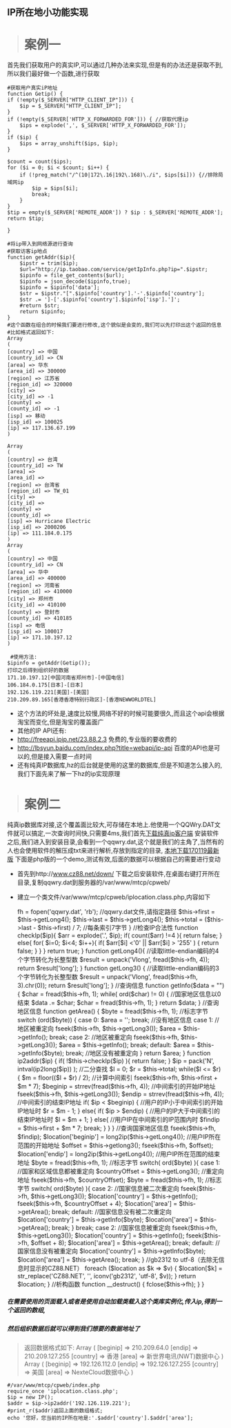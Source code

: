 ## IP所在地小功能实现

> # 案例一

首先我们获取用户的真实IP,可以通过几种办法来实现,但是有的办法还是获取不到,所以我们最好做一个函数,进行获取

    #获取用户真实iP地址
    function Getip() {
    if (!empty($_SERVER["HTTP_CLIENT_IP"])) {
        $ip = $_SERVER["HTTP_CLIENT_IP"];
    }
    if (!empty($_SERVER['HTTP_X_FORWARDED_FOR'])) { //获取代理ip
        $ips = explode(',', $_SERVER['HTTP_X_FORWARDED_FOR']);
    }
    if ($ip) {
        $ips = array_unshift($ips, $ip);
    }
    
    $count = count($ips);
    for ($i = 0; $i < $count; $i++) {
        if (!preg_match("/^(10|172\.16|192\.168)\./i", $ips[$i])) {//排除局域网ip
            $ip = $ips[$i];
            break;
        }
    }
    $tip = empty($_SERVER['REMOTE_ADDR']) ? $ip : $_SERVER['REMOTE_ADDR'];
    return $tip;
    
    }
    
    #将ip带入到网络源进行查询
    #获取访客ip地点
    function getAddr($ip){
        $ipstr = trim($ip);
        $url="http://ip.taobao.com/service/getIpInfo.php?ip=".$ipstr; 
        $ipinfo = file_get_contents($url);
        $ipinfo = json_decode($ipinfo,true);
        $ipinfo = $ipinfo['data'];
        $str = $ipstr."[".$ipinfo['country'].'-'.$ipinfo['country'];
        $str .= ']-['.$ipinfo['country'].$ipinfo['isp'].']';
        #return $str;
        return $ipinfo;
    }
    #这个函数在组合的时候我们要进行修改,这个貌似是会变的,我们可以先打印出这个返回的信息
    #比如格式返回如下:
    Array
    (
    [country] => 中国
    [country_id] => CN
    [area] => 华东
    [area_id] => 300000
    [region] => 江苏省
    [region_id] => 320000
    [city] => 
    [city_id] => -1
    [county] => 
    [county_id] => -1
    [isp] => 移动
    [isp_id] => 100025
    [ip] => 117.136.67.199
    )
    
    Array
    (
    [country] => 台湾
    [country_id] => TW
    [area] => 
    [area_id] => 
    [region] => 台湾省
    [region_id] => TW_01
    [city] => 
    [city_id] => 
    [county] => 
    [county_id] => 
    [isp] => Hurricane Electric
    [isp_id] => 2000206
    [ip] => 111.184.0.175
    )
    Array
    (
    [country] => 中国
    [country_id] => CN
    [area] => 华中
    [area_id] => 400000
    [region] => 河南省
    [region_id] => 410000
    [city] => 郑州市
    [city_id] => 410100
    [county] => 登封市
    [county_id] => 410185
    [isp] => 电信
    [isp_id] => 100017
    [ip] => 171.10.197.12
    )

     #使用方法:
    $ipinfo = getAddr(Getip());
    打印之后得到组织好的数据
    171.10.197.12[中国河南省郑州市]-[中国电信]
    106.184.0.175[日本]-[日本]
    192.126.119.221[美国]-[美国]
    210.209.89.165[香港香港特别行政区]-[香港NEWWORLDTEL]

* 这个方法的坏处是,速度比较慢,网络不好的时候可能要很久,而且这个api会根据淘宝而变化,但是淘宝的覆盖面广
* 其他的IP API还有:
* http://freeapi.ipip.net/23.88.2.3 免费的,专业版的要收费的
* http://lbsyun.baidu.com/index.php?title=webapi/ip-api 百度的API也是可以的,但是接入需要一点时间
* 还有纯真IP数据库,hz的后台就是使用的这里的数据库,但是不知道怎么接入的,我们下面先来了解一下hz的ip实现原理



> # 案例二

纯真ip数据库对接,这个覆盖面比较大,可存储在本地上.他使用一个QQWry.DAT文件就可以搞定,一次查询时间快,只需要4ms,我们首先[下载纯真ip客户端](http://cz88.net)
安装软件之后,我们进入到安装目录,会看到一个qqwry.dat,这个就是我们的主角了,当然有的人也会使用软件的解压成txt来进行解析,存放到指定的目录,
[本地下载170119最新版](../download/qqwry.dat)
下面是php版的一个demo,测试有效,后面的数据可以根据自己的需要进行变动
* 首先到http://www.cz88.net/down/ 下载之后安装软件,在桌面右键打开所在目录,复制qqwry.dat到服务器的/var/www/mtcp/cpweb/
* 建立一个类文件/var/www/mtcp/cpweb/iplocation.class.php,内容如下



    <?php
    class IP {
    var $fh;        //IP数据库文件句柄
    var $first;        //第一条索引
    var $last;        //最后一条索引
    var $total;        //索引总数
    
    //构造函数
    function __construct(){
        $this->fh = fopen('qqwry.dat', 'rb');                //qqwry.dat文件,请指定路径
        $this->first = $this->getLong4();
        $this->last  = $this->getLong4();
        $this->total = ($this->last - $this->first) / 7;    //每条索引7字节
    }

    //检查IP合法性
    function checkIp($ip){
        $arr = explode('.', $ip);
        if( count($arr) !=4 ){
            return false;
        }
        else{
            for( $i=0; $i<4; $i++){
                if( $arr[$i] <'0' || $arr[$i] > '255' ) {
                    return false;
                }
            }
        }
        return true;
    }
    
    function getLong4(){
        //读取little-endian编码的4个字节转化为长整型数
        $result = unpack('Vlong', fread($this->fh, 4));
        return $result['long'];
    }
    
    function getLong3() {
        //读取little-endian编码的3个字节转化为长整型数
        $result = unpack('Vlong', fread($this->fh, 3).chr(0));
        return $result['long'];
    }

    //查询信息
    function getInfo($data = "") {
        $char = fread($this->fh, 1);
        while( ord($char) != 0) {        //国家地区信息以0结束
            $data .= $char;
            $char = fread($this->fh, 1);
        }
        return $data;
    }
    //查询地区信息
    function getArea() {
        $byte = fread($this->fh, 1);    //标志字节
        switch (ord($byte)) {
            case 0: $area = ''; break;    //没有地区信息
            case 1:        //地区被重定向
                fseek($this->fh, $this->getLong3());
                $area = $this->getInfo(); break;
            case 2:        //地区被重定向
            fseek($this->fh, $this->getLong3());
            $area = $this->getInfo(); break;
            default: $area = $this->getInfo($byte);  break;        //地区没有被重定向
        }
        return $area;
    }

    function ip2addr($ip) {
        if( !$this->checkIp($ip) ){
            return false;
        }

        $ip = pack('N', intval(ip2long($ip)) );

        //二分查找
        $l = 0;
        $r = $this->total;

        while($l <= $r) {
            $m = floor(($l + $r) / 2);                //计算中间索引
            fseek($this->fh, $this->first + $m * 7);
            $beginip = strrev(fread($this->fh, 4)); //中间索引的开始IP地址
            fseek($this->fh, $this->getLong3());
            $endip = strrev(fread($this->fh, 4));    //中间索引的结束IP地址

            if( $ip < $beginip) {    //用户的IP小于中间索引的开始IP地址时
                $r = $m - 1;
            }
            else{
                if( $ip > $endip) {    //用户的IP大于中间索引的结束IP地址时
                    $l = $m + 1;
                }
                else{                //用户IP在中间索引的IP范围内时
                    $findip = $this->first + $m * 7;
                    break;
                }
            }
        }

        //查询国家地区信息
        fseek($this->fh, $findip);
        $location['beginip'] = long2ip($this->getLong4());    //用户IP所在范围的开始地址
        $offset = $this->getlong3();
        fseek($this->fh, $offset);
        $location['endip'] = long2ip($this->getLong4());    //用户IP所在范围的结束地址
        
        $byte = fread($this->fh, 1);                //标志字节
        switch( ord($byte) ){
            case 1:            //国家和区域信息都被重定向
                $countryOffset = $this->getLong3();    //重定向地址
                fseek($this->fh, $countryOffset);
                $byte = fread($this->fh, 1);        //标志字节
                switch( ord($byte) ){
                    case 2: //国家信息被二次重定向
                        fseek($this->fh, $this->getLong3());
                        $location['country'] = $this->getInfo();
                        fseek($this->fh, $countryOffset + 4);
                        $location['area'] = $this->getArea();
                        break;
                    default: //国家信息没有被二次重定向
                        $location['country'] = $this->getInfo($byte);
                        $location['area'] = $this->getArea();
                        break;
                }
                break;

            case 2:            //国家信息被重定向
                fseek($this->fh, $this->getLong3());
                $location['country'] = $this->getInfo();
                fseek($this->fh, $offset + 8);
                $location['area'] = $this->getArea();
                break;

            default:        //国家信息没有被重定向
                $location['country'] = $this->getInfo($byte);
                $location['area'] = $this->getArea();
                break;
        }

        //gb2312 to utf-8（去除无信息时显示的CZ88.NET）
        foreach ($location as $k => $v) {
            $location[$k] = str_replace('CZ88.NET', '', iconv('gb2312', 'utf-8', $v));
        }

        return $location;
    }

    //析构函数
    function __destruct() {
        fclose($this->fh);
    }
    
    }


##### 在需要使用的页面载入或者是使用自动加载类载入这个类库实例化,传入ip,得到一个返回的数组,
##### 然后组织数据后就可以得到我们想要的数据地址了

> 返回数据格式如下:
Array
(
    [beginip] => 210.209.64.0
    [endip] => 210.209.127.255
    [country] => 香港
    [area] => 新世界电讯(NWT)数据中心
)
Array
(
    [beginip] => 192.126.112.0
    [endip] => 192.126.127.255
    [country] => 美国
    [area] => NexteCloud数据中心
)

    #/var/www/mtcp/cpweb/index.php
    require_once 'iplocation.class.php';
    $ip = new IP();
    $addr = $ip->ip2addr('192.126.119.221');
    #print_r($addr)返回上面的数组格式;
    echo '您好，您当前的IP所在地是:'.$addr['country'].$addr['area'];
    
    
    




    
